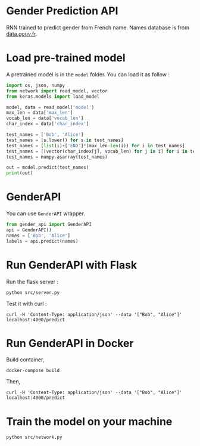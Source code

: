 # Gender Prediction API

RNN trained to predict gender from French name. Names database is from [data.gouv.fr](https://www.data.gouv.fr/fr/datasets/liste-des-prenoms-2004-a-2017/).

# Load pre-trained model

A pretrained model is in the `model` folder. You can load it as follow :

```python
import os, json, numpy
from network import read_model, vector
from keras.models import load_model

model, data = read_model('model')
max_len = data['max_len']
vocab_len = data['vocab_len']
char_index = data['char_index']

test_names = ['Bob', 'Alice']
test_names = [s.lower() for s in test_names]
test_names = [list(i)+['END']*(max_len-len(i)) for i in test_names]
test_names = [[vector(char_index[j], vocab_len) for j in i] for i in test_names]
test_names = numpy.asarray(test_names)

out = model.predict(test_names)
print(out)
```

# GenderAPI

You can use `GenderAPI` wrapper.

```python
from gender_api import GenderAPI
api = GenderAPI()
names = ['Bob', 'Alice']
labels = api.predict(names)
```

# Run GenderAPI with Flask

Run the flask server :

```
python src/server.py
```

Test it with curl :

```
curl -H 'Content-Type: application/json' --data '["Bob", "Alice"]' localhost:4000/predict
```

# Run GenderAPI in Docker

Build container,

```
docker-compose build
```

Then,

```
curl -H 'Content-Type: application/json' --data '["Bob", "Alice"]' localhost:4000/predict
```

# Train the model on your machine

```
python src/network.py
```

